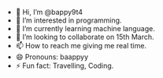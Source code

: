 - 👋 Hi, I’m @bappy9t4
- 👀 I’m interested in programming.
- 🌱 I’m currently learning machine language.
- 💞️ I’m looking to collaborate on 15th March.
- 📫 How to reach me giving me real time.
- 😄 Pronouns: baappyy
- ⚡ Fun fact: Travelling, Coding.

<!---
bappy9t4/bappy9t4 is a ✨ special ✨ repository because its `README.md` (this file) appears on your GitHub profile.
You can click the Preview link to take a look at your changes.
--->
